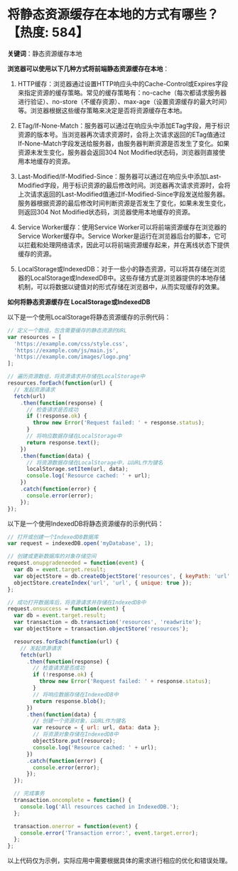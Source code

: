 # 将静态资源缓存在本地的方式有哪些？【热度: 584】

**关键词**：静态资源缓存本地

**浏览器可以使用以下几种方式将前端静态资源缓存在本地**：

1. HTTP缓存：浏览器通过设置HTTP响应头中的Cache-Control或Expires字段来指定资源的缓存策略。常见的缓存策略有：no-cache（每次都请求服务器进行验证）、no-store（不缓存资源）、max-age（设置资源缓存的最大时间）等。浏览器根据这些缓存策略来决定是否将资源缓存在本地。

2. ETag/If-None-Match：服务器可以通过在响应头中添加ETag字段，用于标识资源的版本号。当浏览器再次请求资源时，会将上次请求返回的ETag值通过If-None-Match字段发送给服务器，由服务器判断资源是否发生了变化。如果资源未发生变化，服务器会返回304 Not Modified状态码，浏览器则直接使用本地缓存的资源。

3. Last-Modified/If-Modified-Since：服务器可以通过在响应头中添加Last-Modified字段，用于标识资源的最后修改时间。浏览器再次请求资源时，会将上次请求返回的Last-Modified值通过If-Modified-Since字段发送给服务器。服务器根据资源的最后修改时间判断资源是否发生了变化，如果未发生变化，则返回304 Not Modified状态码，浏览器使用本地缓存的资源。

4. Service Worker缓存：使用Service Worker可以将前端资源缓存在浏览器的Service Worker缓存中。Service Worker是运行在浏览器后台的脚本，它可以拦截和处理网络请求，因此可以将前端资源缓存起来，并在离线状态下提供缓存的资源。

5. LocalStorage或IndexedDB：对于一些小的静态资源，可以将其存储在浏览器的LocalStorage或IndexedDB中。这些存储方式是浏览器提供的本地存储机制，可以将数据以键值对的形式存储在浏览器中，从而实现缓存的效果。

**如何将静态资源缓存在 LocalStorage或IndexedDB**

以下是一个使用LocalStorage将静态资源缓存的示例代码：

```javascript
// 定义一个数组，包含需要缓存的静态资源的URL
var resources = [
  'https://example.com/css/style.css',
  'https://example.com/js/main.js',
  'https://example.com/images/logo.png'
];

// 遍历资源数组，将资源请求并存储在LocalStorage中
resources.forEach(function(url) {
  // 发起资源请求
  fetch(url)
    .then(function(response) {
      // 检查请求是否成功
      if (!response.ok) {
        throw new Error('Request failed: ' + response.status);
      }
      // 将响应数据存储在LocalStorage中
      return response.text();
    })
    .then(function(data) {
      // 将资源数据存储在LocalStorage中，以URL作为键名
      localStorage.setItem(url, data);
      console.log('Resource cached: ' + url);
    })
    .catch(function(error) {
      console.error(error);
    });
});
```

以下是一个使用IndexedDB将静态资源缓存的示例代码：

```javascript
// 打开或创建一个IndexedDB数据库
var request = indexedDB.open('myDatabase', 1);

// 创建或更新数据库的对象存储空间
request.onupgradeneeded = function(event) {
  var db = event.target.result;
  var objectStore = db.createObjectStore('resources', { keyPath: 'url' });
  objectStore.createIndex('url', 'url', { unique: true });
};

// 成功打开数据库后，将资源请求并存储在IndexedDB中
request.onsuccess = function(event) {
  var db = event.target.result;
  var transaction = db.transaction('resources', 'readwrite');
  var objectStore = transaction.objectStore('resources');

  resources.forEach(function(url) {
    // 发起资源请求
    fetch(url)
      .then(function(response) {
        // 检查请求是否成功
        if (!response.ok) {
          throw new Error('Request failed: ' + response.status);
        }
        // 将响应数据存储在IndexedDB中
        return response.blob();
      })
      .then(function(data) {
        // 创建一个资源对象，以URL作为键名
        var resource = { url: url, data: data };
        // 将资源对象存储在IndexedDB中
        objectStore.put(resource);
        console.log('Resource cached: ' + url);
      })
      .catch(function(error) {
        console.error(error);
      });
  });

  // 完成事务
  transaction.oncomplete = function() {
    console.log('All resources cached in IndexedDB.');
  };

  transaction.onerror = function(event) {
    console.error('Transaction error:', event.target.error);
  };
};
```

以上代码仅为示例，实际应用中需要根据具体的需求进行相应的优化和错误处理。